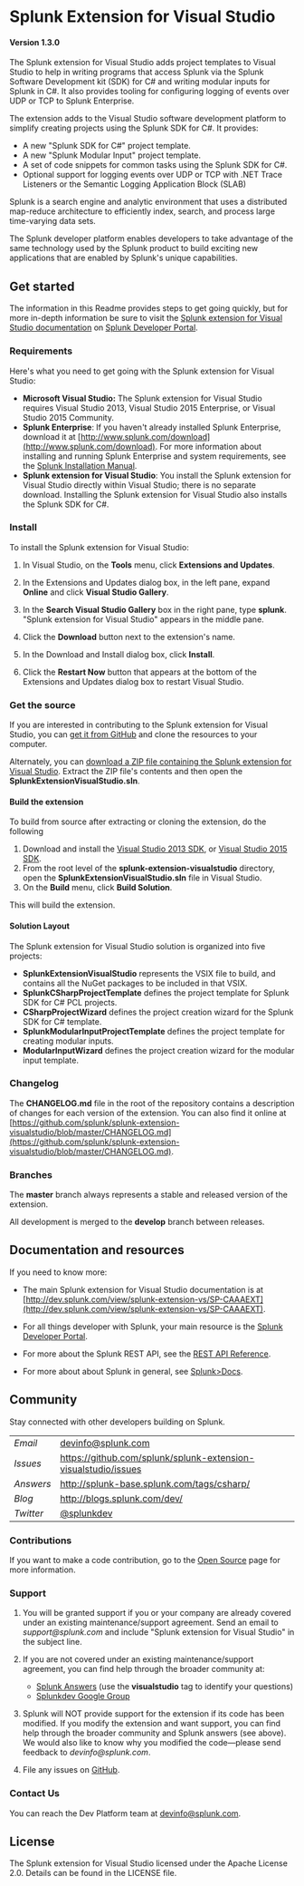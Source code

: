 # Splunk Extension for Visual Studio
#### Version 1.3.0

The Splunk extension for Visual Studio adds project templates to Visual Studio
to help in writing programs that access Splunk via the Splunk Software Development kit (SDK) for C# and writing modular inputs for Splunk in C#. It also provides tooling for configuring logging of events over UDP or TCP to Splunk Enterprise.

The extension adds to the Visual Studio software development platform to simplify creating projects using the Splunk SDK for C#. It provides:

* A new "Splunk SDK for C#" project template.
* A new "Splunk Modular Input" project template.
* A set of code snippets for common tasks using the Splunk SDK for C#.
* Optional support for logging events over UDP or TCP with .NET Trace Listeners or the Semantic Logging Application Block (SLAB)

Splunk is a search engine and analytic environment that uses a distributed
map-reduce architecture to efficiently index, search, and process large 
time-varying data sets.

The Splunk developer platform enables developers to take advantage of the 
same technology used by the Splunk product to build exciting new applications
that are enabled by Splunk's unique capabilities.

## Get started

The information in this Readme provides steps to get going quickly, but for more in-depth information be sure to visit the [Splunk extension for Visual Studio documentation](http://dev.splunk.com/view/splunk-extension-vs/SP-CAAAEXT) on [Splunk Developer Portal](http://dev.splunk.com).

### Requirements

Here's what you need to get going with the Splunk extension for Visual Studio:

* **Microsoft Visual Studio:** The Splunk extension for Visual Studio requires Visual Studio 2013, Visual Studio 2015 Enterprise, or Visual Studio 2015 Community.
* **Splunk Enterprise**: If you haven't already installed Splunk Enterprise, download it at [http://www.splunk.com/download](http://www.splunk.com/download). For more information about installing and running  Splunk Enterprise and system requirements, see the [Splunk Installation Manual](http://docs.splunk.com/Documentation/Splunk/latest/Installation).
* **Splunk extension for Visual Studio**: You install the Splunk extension for Visual Studio directly within Visual Studio; there is no separate download. Installing the Splunk extension for Visual Studio also installs the Splunk SDK for C#.

### Install

To install the Splunk extension for Visual Studio:

1. In Visual Studio, on the **Tools** menu, click **Extensions and Updates**.

2. In the Extensions and Updates dialog box, in the left pane, expand 
   **Online** and click **Visual Studio Gallery**.

4. In the **Search Visual Studio Gallery** box in the right pane, type **splunk**. 
   "Splunk extension for Visual Studio" appears in the middle pane.

5. Click the **Download** button next to the extension's name.

6. In the Download and Install dialog box, click **Install**.

7. Click the **Restart Now** button that appears at the bottom of the Extensions and Updates dialog box to restart Visual Studio.

### Get the source

If you are interested in contributing to the Splunk extension for Visual Studio, you can [get it from GitHub](https://github.com/splunk/splunk-extension-visualstudio) and clone the resources to your computer.

Alternately, you can [download a ZIP file containing the Splunk extension for Visual Studio](https://github.com/splunk/splunk-extension-visualstudio/archive/master.zip). Extract the ZIP file's contents and then open the **SplunkExtensionVisualStudio.sln**. 

#### Build the extension

To build from source after extracting or cloning the extension, do the following

1. Download and install the [Visual Studio 2013 SDK](http://www.microsoft.com/en-us/download/details.aspx?id=40758), or [Visual Studio 2015 SDK](https://msdn.microsoft.com/en-us/library/bb166441.aspx).
2. From the root level of the **splunk-extension-visualstudio** directory, open
   the **SplunkExtensionVisualStudio.sln** file in Visual Studio.
3. On the **Build** menu, click **Build Solution**.

This will build the extension.

#### Solution Layout

The Splunk extension for Visual Studio solution is organized into five projects:

* **SplunkExtensionVisualStudio** represents the VSIX file to build, and contains all the NuGet packages to be included in that VSIX.
* **SplunkCSharpProjectTemplate** defines the project template for Splunk SDK for C# PCL projects.
* **CSharpProjectWizard** defines the project creation wizard for the Splunk SDK for C# template.
* **SplunkModularInputProjectTemplate** defines the project template for creating
  modular inputs.
* **ModularInputWizard** defines the project creation wizard for the modular input template.

### Changelog

The **CHANGELOG.md** file in the root of the repository contains a description
of changes for each version of the extension. You can also find it online at
[https://github.com/splunk/splunk-extension-visualstudio/blob/master/CHANGELOG.md](https://github.com/splunk/splunk-extension-visualstudio/blob/master/CHANGELOG.md). 

### Branches

The **master** branch always represents a stable and released version of the extension.

All development is merged to the **develop** branch between releases.

## Documentation and resources

If you need to know more:

* The main Splunk extension for Visual Studio documentation is at [http://dev.splunk.com/view/splunk-extension-vs/SP-CAAAEXT](http://dev.splunk.com/view/splunk-extension-vs/SP-CAAAEXT).

* For all things developer with Splunk, your main resource is the [Splunk
  Developer Portal](http://dev.splunk.com).

* For more about the Splunk REST API, see the [REST API 
  Reference](http://docs.splunk.com/Documentation/Splunk/latest/RESTAPI).

* For more about about Splunk in general, see [Splunk>Docs](http://docs.splunk.com/Documentation/Splunk).

## Community

Stay connected with other developers building on Splunk.

<table>

<tr>
<td><em>Email</em></td>
<td><a href="mailto:devinfo@splunk.com">devinfo@splunk.com</a></td>
</tr>

<tr>
<td><em>Issues</em>
<td><a href="https://github.com/splunk/splunk-extension-visualstudio/issues/">
https://github.com/splunk/splunk-extension-visualstudio/issues</a></td>
</tr>

<tr>
<td><em>Answers</em>
<td><a href="http://splunk-base.splunk.com/tags/csharp/">
http://splunk-base.splunk.com/tags/csharp/</a></td>
</tr>

<tr>
<td><em>Blog</em>
<td><a href="http://blogs.splunk.com/dev/">http://blogs.splunk.com/dev/</a></td>
</tr>

<tr>
<td><em>Twitter</em>
<td><a href="http://twitter.com/splunkdev">@splunkdev</a></td>
</tr>

</table>

### Contributions

If you want to make a code contribution, go to the 
[Open Source](http://dev.splunk.com/view/opensource/SP-CAAAEDM)
page for more information.

### Support

1. You will be granted support if you or your company are already covered 
   under an existing maintenance/support agreement. Send an email to 
   _support@splunk.com_ and include "Splunk extension for Visual Studio" in the subject line. 

2. If you are not covered under an existing maintenance/support agreement, you 
   can find help through the broader community at:

   <ul>
   <li><a href='http://splunk-base.splunk.com/answers/'>Splunk Answers</a> (use
    the <b>visualstudio</b> tag to identify your questions)</li>
   <li><a href='http://groups.google.com/group/splunkdev'>Splunkdev Google 
    Group</a></li>
   </ul>
3. Splunk will NOT provide support for the extension if its code has been modified.
   If you modify the extension and want support, you can find help through the broader 
   community and Splunk answers (see above). We would also like to know why you modified 
   the code&mdash;please send feedback to _devinfo@splunk.com_.
4. File any issues on [GitHub](https://github.com/splunk/splunk-extension-visualstudio/issues).

### Contact Us

You can reach the Dev Platform team at devinfo@splunk.com.

## License

The Splunk extension for Visual Studio licensed under the Apache License 2.0. Details can be 
found in the LICENSE file.
